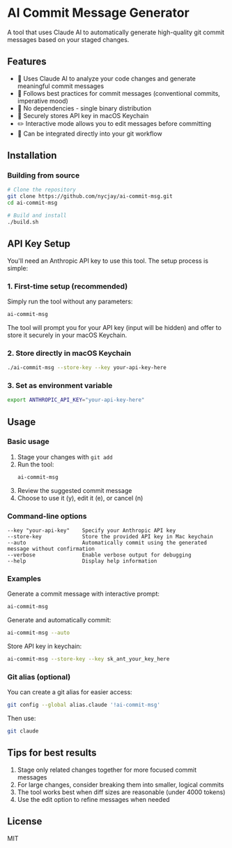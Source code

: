 # AI Commit Message Generator

A tool that uses Claude AI to automatically generate high-quality git commit messages based on your staged changes.

## Features

- 🤖 Uses Claude AI to analyze your code changes and generate meaningful commit messages
- 📝 Follows best practices for commit messages (conventional commits, imperative mood)
- 🚀 No dependencies - single binary distribution
- 🔐 Securely stores API key in macOS Keychain
- ✏️ Interactive mode allows you to edit messages before committing
- 🔄 Can be integrated directly into your git workflow

## Installation

### Building from source

```bash
# Clone the repository
git clone https://github.com/nycjay/ai-commit-msg.git
cd ai-commit-msg

# Build and install
./build.sh
```

## API Key Setup

You'll need an Anthropic API key to use this tool. The setup process is simple:

### 1. First-time setup (recommended)

Simply run the tool without any parameters:

```bash
ai-commit-msg
```

The tool will prompt you for your API key (input will be hidden) and offer to store it securely in your macOS Keychain.

### 2. Store directly in macOS Keychain

```bash
./ai-commit-msg --store-key --key your-api-key-here
```

### 3. Set as environment variable

```bash
export ANTHROPIC_API_KEY="your-api-key-here"
```

## Usage

### Basic usage

1. Stage your changes with `git add`
2. Run the tool:
   ```bash
   ai-commit-msg
   ```
3. Review the suggested commit message
4. Choose to use it (y), edit it (e), or cancel (n)

### Command-line options

```
--key "your-api-key"    Specify your Anthropic API key
--store-key             Store the provided API key in Mac keychain
--auto                  Automatically commit using the generated message without confirmation
--verbose               Enable verbose output for debugging
--help                  Display help information
```

### Examples

Generate a commit message with interactive prompt:
```bash
ai-commit-msg
```

Generate and automatically commit:
```bash
ai-commit-msg --auto
```

Store API key in keychain:
```bash
ai-commit-msg --store-key --key sk_ant_your_key_here
```

### Git alias (optional)

You can create a git alias for easier access:

```bash
git config --global alias.claude '!ai-commit-msg'
```

Then use:
```bash
git claude
```

## Tips for best results

1. Stage only related changes together for more focused commit messages
2. For large changes, consider breaking them into smaller, logical commits
3. The tool works best when diff sizes are reasonable (under 4000 tokens)
4. Use the edit option to refine messages when needed

## License

MIT
